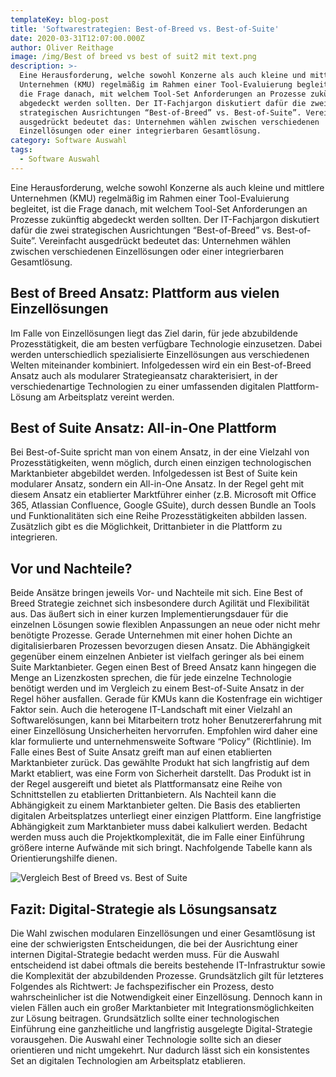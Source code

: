 ```yaml
---
templateKey: blog-post
title: 'Softwarestrategien: Best-of-Breed vs. Best-of-Suite'
date: 2020-03-31T12:07:00.000Z
author: Oliver Reithage
image: /img/Best of breed vs best of suit2 mit text.png
description: >-
  Eine Herausforderung, welche sowohl Konzerne als auch kleine und mittlere 
  Unternehmen (KMU) regelmäßig im Rahmen einer Tool-Evaluierung begleitet, ist
  die Frage danach, mit welchem Tool-Set Anforderungen an Prozesse zukünftig
  abgedeckt werden sollten. Der IT-Fachjargon diskutiert dafür die zwei
  strategischen Ausrichtungen “Best-of-Breed” vs. Best-of-Suite”. Vereinfacht
  ausgedrückt bedeutet das: Unternehmen wählen zwischen verschiedenen
  Einzellösungen oder einer integrierbaren Gesamtlösung.
category: Software Auswahl
tags:
  - Software Auswahl
---
```

Eine Herausforderung, welche sowohl Konzerne als auch kleine und mittlere Unternehmen (KMU) regelmäßig im Rahmen einer Tool-Evaluierung begleitet, ist die Frage danach, mit welchem Tool-Set Anforderungen an Prozesse zukünftig abgedeckt werden sollten. Der IT-Fachjargon diskutiert dafür die zwei strategischen Ausrichtungen “Best-of-Breed” vs. Best-of-Suite”. Vereinfacht ausgedrückt bedeutet das: Unternehmen wählen zwischen verschiedenen Einzellösungen oder einer integrierbaren Gesamtlösung. 

## Best of Breed Ansatz: Plattform aus vielen Einzellösungen

Im Falle von Einzellösungen liegt das Ziel darin, für jede abzubildende Prozesstätigkeit, die am besten verfügbare Technologie einzusetzen. Dabei werden unterschiedlich spezialisierte Einzellösungen aus verschiedenen Welten miteinander kombiniert. Infolgedessen wird ein ein Best-of-Breed Ansatz auch als modularer Strategieansatz charakterisiert, in der verschiedenartige Technologien zu einer umfassenden digitalen Plattform-Lösung am Arbeitsplatz vereint werden. 

## Best of Suite Ansatz: All-in-One Plattform

Bei Best-of-Suite spricht man von einem Ansatz, in der eine Vielzahl von Prozesstätigkeiten, wenn möglich, durch einen einzigen technologischen Marktanbieter abgebildet werden. Infolgedessen ist Best of Suite kein modularer Ansatz, sondern ein All-in-One Ansatz. In der Regel geht mit diesem Ansatz ein etablierter Marktführer einher (z.B. Microsoft mit Office 365, Atlassian Confluence, Google GSuite), durch dessen Bundle an Tools und Funktionalitäten sich eine Reihe Prozesstätigkeiten abbilden lassen. Zusätzlich gibt es die Möglichkeit, Drittanbieter in die Plattform zu integrieren. 

## Vor und Nachteile?

Beide Ansätze bringen jeweils Vor- und Nachteile mit sich. Eine Best of Breed Strategie zeichnet sich insbesondere durch Agilität und Flexibilität aus. Das äußert sich in einer kurzen Implementierungsdauer für die einzelnen Lösungen sowie flexiblen Anpassungen an neue oder nicht mehr benötigte Prozesse. Gerade Unternehmen mit einer hohen Dichte an digitalisierbaren Prozessen bevorzugen diesen Ansatz. Die Abhängigkeit gegenüber einem einzelnen Anbieter ist vielfach geringer als bei einem Suite Marktanbieter.  Gegen einen Best of Breed Ansatz kann hingegen die Menge an Lizenzkosten sprechen, die für jede einzelne Technologie benötigt werden und im Vergleich zu einem Best-of-Suite Ansatz in der Regel höher ausfallen. Gerade für KMUs kann die Kostenfrage ein wichtiger Faktor sein. Auch die heterogene IT-Landschaft mit einer Vielzahl an Softwarelösungen, kann bei Mitarbeitern trotz hoher Benutzererfahrung mit einer Einzellösung Unsicherheiten hervorrufen. Empfohlen wird daher eine klar formulierte und unternehmensweite Software “Policy” (Richtlinie). 
Im Falle eines Best of Suite Ansatz greift man auf einen etablierten Marktanbieter zurück. Das gewählte Produkt hat sich langfristig auf dem Markt etabliert, was eine Form von Sicherheit darstellt. Das Produkt ist in der Regel ausgereift und bietet als Plattformansatz eine Reihe von Schnittstellen zu etablierten Drittanbietern. 
Als Nachteil kann die Abhängigkeit zu einem Marktanbieter gelten. Die Basis des etablierten digitalen Arbeitsplatzes unterliegt einer einzigen Plattform. Eine langfristige Abhängigkeit zum Marktanbieter muss dabei kalkuliert werden. Bedacht werden muss auch die Projektkomplexität, die im Falle einer Einführung größere interne Aufwände mit sich bringt. 
Nachfolgende Tabelle kann als Orientierungshilfe dienen. 

![Vergleich Best of Breed vs. Best of Suite](/img/vergleich-best-of-breed-vs.-best-of-suite.png "Vergleich Best of Breed vs. Best of Suite")

## Fazit: Digital-Strategie als Lösungsansatz

Die Wahl zwischen modularen Einzellösungen und einer Gesamtlösung ist eine der schwierigsten Entscheidungen, die bei der Ausrichtung einer internen Digital-Strategie bedacht werden muss. Für die Auswahl entscheidend ist dabei oftmals die bereits bestehende IT-Infrastruktur sowie die Komplexität der abzubildenden Prozesse. Grundsätzlich gilt für letzteres Folgendes als Richtwert: Je fachspezifischer ein Prozess, desto wahrscheinlicher ist die Notwendigkeit einer Einzellösung. Dennoch kann in vielen Fällen auch ein großer Marktanbieter mit Integrationsmöglichkeiten zur Lösung beitragen. Grundsätzlich sollte einer technologischen Einführung eine ganzheitliche und langfristig ausgelegte Digital-Strategie vorausgehen. Die Auswahl einer Technologie sollte sich an dieser orientieren und nicht umgekehrt. Nur dadurch lässt sich ein konsistentes Set an digitalen Technologien am Arbeitsplatz etablieren.
